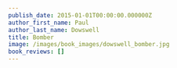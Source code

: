 ```yaml
---
publish_date: 2015-01-01T00:00:00.000000Z
author_first_name: Paul
author_last_name: Dowswell
title: Bomber
image: /images/book_images/dowswell_bomber.jpg
book_reviews: []
---
```

